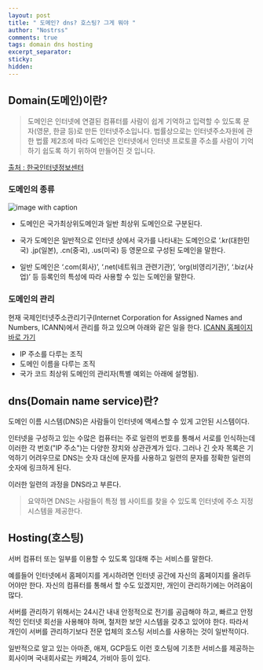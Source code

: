 ```yaml
---
layout: post
title: " 도메인? dns? 호스팅? 그게 뭐야 "
author: "Nostrss"
comments: true
tags: domain dns hosting 
excerpt_separator:
sticky:
hidden:
---
```


## Domain(도메인)이란?


>도메인은 인터넷에 연결된 컴퓨터를 사람이 쉽게 기억하고 입력할 수 있도록 문자(영문, 한글 등)로 만든 인터넷주소입니다.
>법률상으로는 인터넷주소자원에 관한 법률 제2조에 따라 도메인은 인터넷에서 인터넷 프로토콜 주소를 사람이 기억하기 쉽도록 하기 위하여 만들어진 것 입니다.

[출처 : 한국인터넷정보센터](https://xn--3e0bx5euxnjje69i70af08bea817g.xn--3e0b707e/jsp/resources/domainInfo/domainInfo.jsp)

### 도메인의 종류

![image with caption](https://한국인터넷정보센터.한국/images/renewal/imgDomainSys02.gif '도메인의 종류와 분류')

- 도메인은 국가최상위도메인과 일반 최상위 도메인으로 구분된다.

- 국가 도메인은 일반적으로 인터넷 상에서 국가를 나타내는 도메인으로 ‘.kr(대한민국) .jp(일본), .cn(중국), .us(미국) 등 영문으로 구성된 도메인을 말한다.

- 일반 도메인은 ‘.com(회사)’, ‘.net(네트워크 관련기관)’, ‘org(비영리기관)’, ‘.biz(사업)’ 등 등록인의 특성에 따라 사용할 수 있는 도메인을 말한다.

### 도메인의 관리
현재 국제인터넷주소관리기구(Internet Corporation for Assigned Names and Numbers, ICANN)에서 관리를 하고 있으며 아래와 같은 일을 한다.
[ICANN 홈페이지 바로 가기](https://www.icann.org/)
- IP 주소를 다루는 조직
- 도메인 이름을 다루는 조직
- 국가 코드 최상위 도메인의 관리자(특별 예외는 아래에 설명됨).

## dns(Domain name service)란?
도메인 이름 시스템(DNS)은 사람들이 인터넷에 액세스할 수 있게 고안된 시스템이다. 

인터넷을 구성하고 있는 수많은 컴퓨터는 주로 일련의 번호를 통해서 서로를 인식하는데 이러한 각 번호("IP 주소")는 다양한 장치와 상관관계가 있다. 그러나 긴 숫자 목록은 기억하기 어려우므로 DNS는 숫자 대신에 문자를 사용하고 일련의 문자를 정확한 일련의 숫자에 링크하게 된다.

이러한 일련의 과정을 DNS라고 부른다.

>요약하면 DNS는 사람들이 특정 웹 사이트를 찾을 수 있도록 인터넷에 주소 지정 시스템을 제공한다.

## Hosting(호스팅)
서버 컴퓨터 또는 일부를 이용할 수 있도록 임대해 주는 서비스를 말한다.

예를들어 인터넷에서 홈페이지를 게시하려면 인터넷 공간에 자신의 홈페이지를 올려두어야만 한다. 
자신의 컴퓨터를 통해서 할 수도 있겠지만, 개인이 관리하기에는 어려움이 많다.

서버를 관리하기 위해서는 24시간 내내 안정적으로 전기를 공급해야 하고, 빠르고 안정적인 인터넷 회선을 사용해야 하며, 철저한 보안 시스템을 갖추고 있어야 한다. 따라서 개인이 서버를 관리하기보다 전문 업체의 호스팅 서비스를 사용하는 것이 일반적이다.

일반적으로 알고 있는 아마존, 애져, GCP등도 이런 호스팅에 기초한 서비스를 제공하는 회사이며 국내회사로는 카페24, 가비아 등이 있다.




